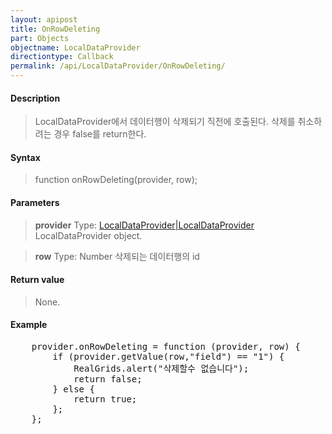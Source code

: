 ```yaml
---
layout: apipost
title: OnRowDeleting
part: Objects
objectname: LocalDataProvider
directiontype: Callback
permalink: /api/LocalDataProvider/OnRowDeleting/
---
```



#### Description

> LocalDataProvider에서 데이터행이 삭제되기 직전에 호출된다.
> 삭제를 취소하려는 경우 false를 return한다.

#### Syntax

> function onRowDeleting(provider, row);

#### Parameters

> **provider**
> Type: [LocalDataProvider\|LocalDataProvider](/api/LocalDataProvider/)
> LocalDataProvider object.

> **row**
> Type: Number
> 삭제되는 데이터행의 id

#### Return value

> None.

#### Example

<pre class="prettyprint">
    provider.onRowDeleting = function (provider, row) {
        if (provider.getValue(row,"field") == "1") {
            RealGrids.alert("삭제할수 없습니다");
            return false;  
        } else {
            return true;
        };
    };
</pre>

